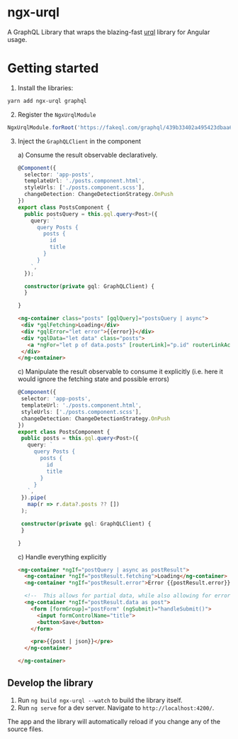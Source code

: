 # ngx-urql

A GraphQL Library that wraps the blazing-fast [urql](https://formidable.com/open-source/urql/) library for Angular usage.

# Getting started

1. Install the libraries:

```bash
yarn add ngx-urql graphql
```

2. Register the `NgxUrqlModule`

```javascript
NgxUrqlModule.forRoot('https://fakeql.com/graphql/439b33402a495423dbaa6c467a59bcc0'),
```

3. Inject the `GraphQLClient` in the component

    a) Consume the result observable declaratively.
    ```typescript
    @Component({
      selector: 'app-posts',
      templateUrl: './posts.component.html',
      styleUrls: ['./posts.component.scss'],
      changeDetection: ChangeDetectionStrategy.OnPush
    })
    export class PostsComponent {
      public postsQuery = this.gql.query<Post>({
        query: `
          query Posts {
            posts {
              id
              title
            }
          }
        `,
      });
    
      constructor(private gql: GraphQLClient) {
      }
    
    } 
    ```
   
    ```html
   <ng-container class="posts" [gqlQuery]="postsQuery | async">
     <div *gqlFetching>Loading</div>
     <div *gqlError="let error">{{error}}</div>
     <div *gqlData="let data" class="posts">
       <a *ngFor="let p of data.posts" [routerLink]="p.id" routerLinkActive="active">{{p.title}}</a>
     </div>
   </ng-container>
    ```
   
    c) Manipulate the result observable to consume it explicitly (i.e. here it would ignore the fetching state and possible errors)
    ```typescript
   @Component({
     selector: 'app-posts',
     templateUrl: './posts.component.html',
     styleUrls: ['./posts.component.scss'],
     changeDetection: ChangeDetectionStrategy.OnPush
   })
   export class PostsComponent {
     public posts = this.gql.query<Post>({
       query: `
         query Posts {
           posts {
             id
             title
           }
         }
       `,
     }).pipe(
       map(r => r.data?.posts ?? [])
     );
   
     constructor(private gql: GraphQLClient) {
     }
   
   }
   ```
   
   c) Handle everything explicitly
   
   ```html
   <ng-container *ngIf="postQuery | async as postResult">
     <ng-container *ngIf="postResult.fetching">Loading</ng-container>
     <ng-container *ngIf="postResult.error">Error {{postResult.error}}</ng-container>
   
     <!--  This allows for partial data, while also allowing for errors in the response-->
     <ng-container *ngIf="postResult.data as post">
       <form [formGroup]="postForm" (ngSubmit)="handleSubmit()">
         <input formControlName="title">
         <button>Save</button>
       </form>
   
       <pre>{{post | json}}</pre>
     </ng-container>
   
   </ng-container>
   ```


## Develop the library

1. Run `ng build ngx-urql --watch` to build the library itself.
1. Run `ng serve` for a dev server. Navigate to `http://localhost:4200/`. 

The app and the library will automatically reload if you change any of the source files.

